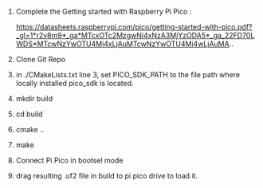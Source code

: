 1. Complete the Getting started with Raspberry Pi Pico :

   https://datasheets.raspberrypi.com/pico/getting-started-with-pico.pdf?_gl=1*r2v8m9*_ga*MTcxOTc2MzgwNi4xNzA3MjYzODA5*_ga_22FD70LWDS*MTcwNzYwOTU4Mi4xLjAuMTcwNzYwOTU4Mi4wLjAuMA..
  
3. Clone Git Repo
  
5. in ./CMakeLists.txt line 3, set PICO_SDK_PATH to the file path where locally installed pico_sdk is located. 
  
7. mkdir build
   
9. cd build
   
11.  cmake ..
   
13. make
   
15. Connect Pi Pico in bootsel mode 
   
17. drag resulting .uf2 file in build to pi pico drive to load it.
